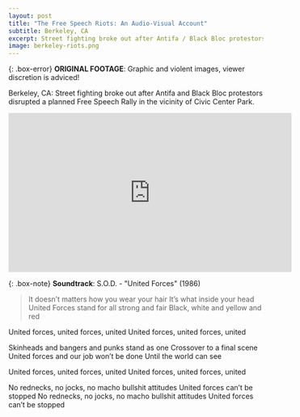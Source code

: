 ```yaml
---
layout: post
title: "The Free Speech Riots: An Audio-Visual Account"
subtitle: Berkeley, CA
excerpt: Street fighting broke out after Antifa / Black Bloc protestors disrupted a planned Free Speech Rally at Berkeley’s Civic Center Park.
image: berkeley-riots.png
---
```


{: .box-error}
**ORIGINAL FOOTAGE**: Graphic and violent images, viewer discretion is adviced!

Berkeley, CA: Street fighting broke out after Antifa and Black Bloc protestors disrupted a planned Free Speech Rally in the vicinity of Civic Center Park.

<iframe width="560" height="315" src="https://www.youtube.com/embed/3cSBrE1ETDg?controls=0" frameborder="0" allow="accelerometer; autoplay; encrypted-media; gyroscope; picture-in-picture" allowfullscreen></iframe>

{: .box-note}
**Soundtrack**: S.O.D. - "United Forces" (1986)

> It doesn’t matters how you wear your hair
It’s what inside your head
United Forces stand for all strong and fair
Black, white and yellow and red

United forces, united forces, united
United forces, united forces, united

Skinheads and bangers and punks stand as one
Crossover to a final scene
United forces and our job won’t be done
Until the world can see

United forces, united forces, united
United forces, united forces, united

No rednecks, no jocks, no macho bullshit attitudes
United forces can’t be stopped
No rednecks, no jocks, no macho bullshit attitudes
United forces can’t be stopped

